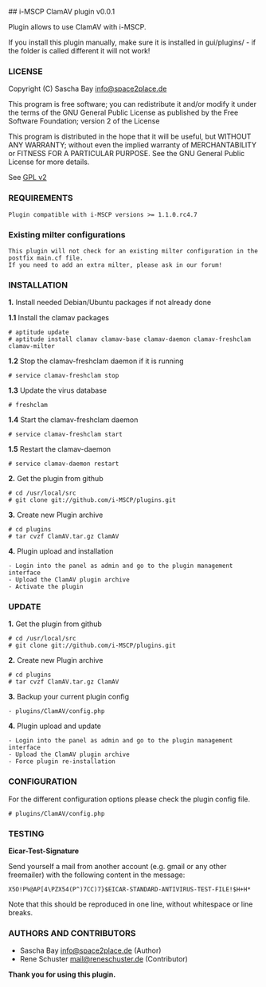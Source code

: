 ## i-MSCP ClamAV plugin v0.0.1

Plugin allows to use ClamAV with i-MSCP.

If you install this plugin manually, make sure it is installed in
gui/plugins/ - if the folder is called different it will not work!

### LICENSE

Copyright (C) Sascha Bay <info@space2place.de>

This program is free software; you can redistribute it and/or modify
it under the terms of the GNU General Public License as published by
the Free Software Foundation; version 2 of the License

This program is distributed in the hope that it will be useful,
but WITHOUT ANY WARRANTY; without even the implied warranty of
MERCHANTABILITY or FITNESS FOR A PARTICULAR PURPOSE.  See the
GNU General Public License for more details.

See [GPL v2](http://www.gnu.org/licenses/gpl-2.0.html "GPL v2")

### REQUIREMENTS

	Plugin compatible with i-MSCP versions >= 1.1.0.rc4.7
	
### Existing milter configurations

	This plugin will not check for an existing milter configuration in the postfix main.cf file.
	If you need to add an extra milter, please ask in our forum!

### INSTALLATION

**1.** Install needed Debian/Ubuntu packages if not already done

**1.1** Install the clamav packages

	# aptitude update
	# aptitude install clamav clamav-base clamav-daemon clamav-freshclam clamav-milter
	
**1.2** Stop the clamav-freshclam daemon if it is running

	# service clamav-freshclam stop
	
**1.3** Update the virus database

	# freshclam
	
**1.4** Start the clamav-freshclam daemon

	# service clamav-freshclam start
	
**1.5** Restart the clamav-daemon

	# service clamav-daemon restart
	
**2.** Get the plugin from github

	# cd /usr/local/src
	# git clone git://github.com/i-MSCP/plugins.git

**3.** Create new Plugin archive

	# cd plugins
	# tar cvzf ClamAV.tar.gz ClamAV
	
**4.** Plugin upload and installation

	- Login into the panel as admin and go to the plugin management interface
	- Upload the ClamAV plugin archive
	- Activate the plugin

### UPDATE

**1.** Get the plugin from github

	# cd /usr/local/src
	# git clone git://github.com/i-MSCP/plugins.git

**2.** Create new Plugin archive

	# cd plugins
	# tar cvzf ClamAV.tar.gz ClamAV

**3.** Backup your current plugin config

	- plugins/ClamAV/config.php
	
**4.** Plugin upload and update

	- Login into the panel as admin and go to the plugin management interface
	- Upload the ClamAV plugin archive
	- Force plugin re-installation

### CONFIGURATION

For the different configuration options please check the plugin config file.

	# plugins/ClamAV/config.php
	
### TESTING

**Eicar-Test-Signature**

Send yourself a mail from another account (e.g. gmail or any other freemailer) with the following content in the message:
	
	X5O!P%@AP[4\PZX54(P^)7CC)7}$EICAR-STANDARD-ANTIVIRUS-TEST-FILE!$H+H*
	
Note that this should be reproduced in one line, without whitespace or line breaks.
	
### AUTHORS AND CONTRIBUTORS

 - Sascha Bay <info@space2place.de> (Author)
 - Rene Schuster <mail@reneschuster.de> (Contributor)

**Thank you for using this plugin.**
